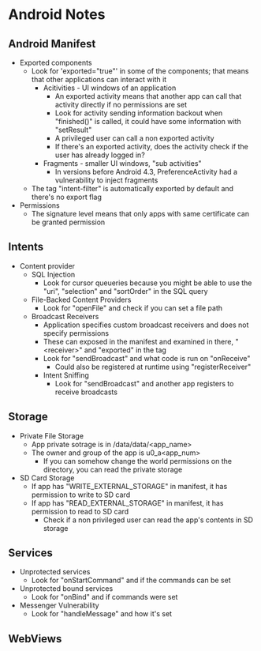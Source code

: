 # Android Notes
## Android Manifest
* Exported components
  * Look for 'exported="true"' in some of the components; that means that other applications can interact with it
    * Acitivities - UI windows of an application
      * An exported activity means that another app can call that activity directly if no permissions are set
      * Look for activity sending information backout when "finished()" is called, it could have some information with "setResult"
      * A privileged user can call a non exported activity
      * If there's an exported activity, does the activity check if the user has already logged in?
    * Fragments - smaller UI windows, "sub activities"
      * In versions before Android 4.3, PreferenceActivity had a vulnerability to inject fragments
  * The tag "intent-filter" is automatically exported by default and there's no export flag
* Permissions
  * The signature level means that only apps with same certificate can be granted permission
## Intents
* Content provider
  * SQL Injection
    * Look for cursor queueries because you might be able to use the "uri", "selection" and "sortOrder" in the SQL query
  * File-Backed Content Providers
    * Look for "openFile" and check if you can set a file path
  * Broadcast Receivers
    * Application specifies custom broadcast receivers and does not specify permissions
    * These can exposed in the manifest and examined in there, "<receiver\>" and "exported" in the tag
    * Look for "sendBroadcast" and what code is run on "onReceive"
      * Could also be registered at runtime using "registerReceiver"
    * Intent Sniffing
      * Look for "sendBroadcast" and another app registers to receive broadcasts
## Storage
* Private File Storage
  * App private sotrage is in /data/data/<app_name>
  * The owner and group of the app is u0_a<app_num>
    * If you can somehow change the world permissions on the directory, you can read the private storage
* SD Card Storage
  * If app has "WRITE_EXTERNAL_STORAGE" in manifest, it has permission to write to SD card
  * If app has "READ_EXTERNAL_STORAGE" in manifest, it has permission to read to SD card
    * Check if a non privileged user can read the app's contents in SD storage
## Services
* Unprotected services
  * Look for "onStartCommand" and if the commands can be set
* Unprotected bound services
  * Look for "onBind" and if commands were set
* Messenger Vulnerability
  * Look for "handleMessage" and how it's set
## WebViews

